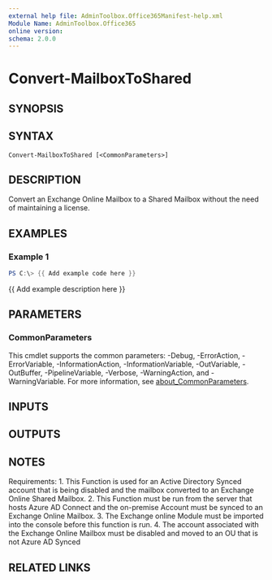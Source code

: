 ```yaml
---
external help file: AdminToolbox.Office365Manifest-help.xml
Module Name: AdminToolbox.Office365
online version:
schema: 2.0.0
---
```


# Convert-MailboxToShared

## SYNOPSIS

## SYNTAX

```
Convert-MailboxToShared [<CommonParameters>]
```

## DESCRIPTION
Convert an Exchange Online Mailbox to a Shared Mailbox without the need of maintaining a license.

## EXAMPLES

### Example 1
```powershell
PS C:\> {{ Add example code here }}
```

{{ Add example description here }}

## PARAMETERS

### CommonParameters
This cmdlet supports the common parameters: -Debug, -ErrorAction, -ErrorVariable, -InformationAction, -InformationVariable, -OutVariable, -OutBuffer, -PipelineVariable, -Verbose, -WarningAction, and -WarningVariable. For more information, see [about_CommonParameters](http://go.microsoft.com/fwlink/?LinkID=113216).

## INPUTS

## OUTPUTS

## NOTES
Requirements:
    1.
This Function is used for an Active Directory Synced account that is being disabled and the mailbox converted to an Exchange Online Shared Mailbox.
    2.
This Function must be run from the server that hosts Azure AD Connect and the on-premise Account must be synced to an Exchange Online Mailbox.
    3.
The Exchange online Module must be imported into the console before this function is run.
    4.
The account associated with the Exchange Online Mailbox must be disabled and moved to an OU that is not Azure AD Synced

## RELATED LINKS
